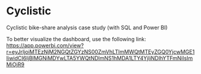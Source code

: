 # Cyclistic
Cyclistic bike-share analysis case study (with SQL and Power BI)

To better visualize the dashboard, use the following link: 
https://app.powerbi.com/view?r=eyJrIjoiMTEzNjM2NGQtZGYzNS00ZmVhLTlmMWQtMTEyZGQ0YjcwMGE1IiwidCI6IjBlMGNiMDYwLTA5YWQtNDlmNS1hMDA1LTY4YjliNDlhYTFmNiIsImMiOjR9
